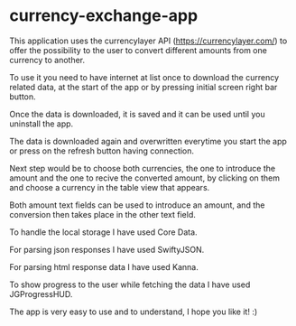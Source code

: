 # currency-exchange-app

This application uses the currencylayer API (https://currencylayer.com/) to offer the possibility to the user to convert different amounts from one currency to another.

To use it you need to have internet at list once to download the currency related data, at the start of the app or by pressing initial screen right bar button.

Once the data is downloaded, it is saved and it can be used until you uninstall the app.

The data is downloaded again and overwritten everytime you start the app or press on the refresh button having connection.

Next step would be to choose both currencies, the one to introduce the amount and the one to recive the converted amount, by clicking on them and choose a currency in the table view that appears.

Both amount text fields can be used to introduce an amount, and the conversion then takes place in the other text field.

To handle the local storage I have used Core Data.

For parsing json responses I have used SwiftyJSON.

For parsing html response data I have used Kanna.

To show progress to the user while fetching the data I have used JGProgressHUD.

The app is very easy to use and to understand, I hope you like it! :)
